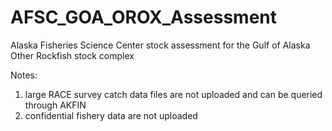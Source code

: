 # AFSC_GOA_OROX_Assessment
Alaska Fisheries Science Center stock assessment for the Gulf of Alaska Other Rockfish stock complex

Notes:
1) large RACE survey catch data files are not uploaded and can be queried through AKFIN
2) confidential fishery data are not uploaded
